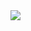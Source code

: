 <img src = "https://capsule-render.vercel.app/api?type=waving&color=0:B296FF,100:C1D2DC&height=180&section=header&text=GuGuCon%20README&fontSize=32&animation=fadeIn&fontAlignY=36&fontColor=ffffff"/>
